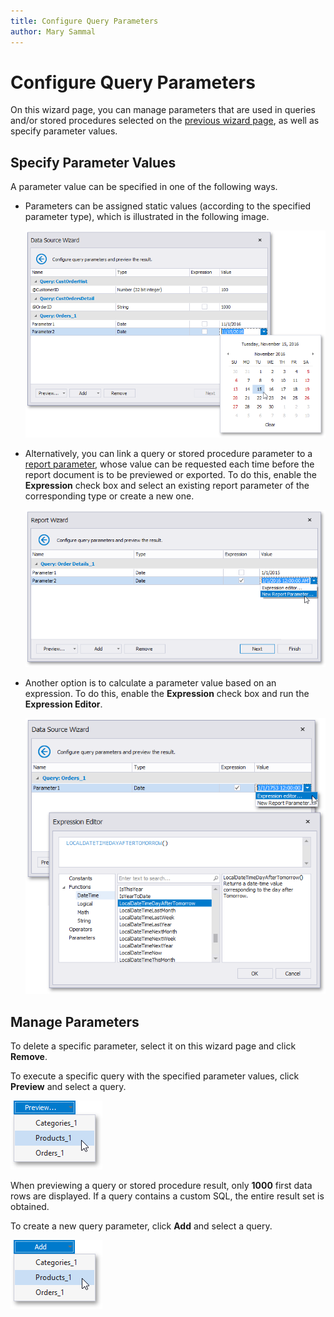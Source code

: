 ```yaml
---
title: Configure Query Parameters
author: Mary Sammal
---
```

# Configure Query Parameters

On this wizard page, you can manage parameters that are used in queries and/or stored procedures selected on the [previous wizard page](create-a-query-or-select-a-stored-procedure.md), as well as specify parameter values.

## <a name="values"></a>Specify Parameter Values

A parameter value can be specified in one of the following ways.
* Parameters can be assigned static values (according to the specified parameter type), which is illustrated in the following image.
	
	![eurd-win-data-source-wizard-multi-query-configure-parameters-static-values-date-time](../../../../../../images/eurd-win-data-source-wizard-multi-query-configure-parameters-static-values-date-time.png)
* Alternatively, you can link a query or stored procedure parameter to a [report parameter](../../../use-report-parameters.md), whose value can be requested each time before the report document is to be previewed or exported. To do this, enable the **Expression** check box and select an existing report parameter of the corresponding type or create a new one.
	
	![eurd-win-report-wizard-page-multi-query-parameters](../../../../../../images/eurd-win-report-wizard-page-multi-query-parameters.png)
* Another option is to calculate a parameter value based on an expression. To do this, enable the **Expression** check box and run the **Expression Editor**.
	
	![eurd-win-data-source-wizard-configure-query-parameters-expression-editor](../../../../../../images/eurd-win-data-source-wizard-configure-query-parameters-expression-editor.png)

## <a name="manage"></a>Manage Parameters
To delete a specific parameter, select it on this wizard page and click **Remove**.

To execute a specific query with the specified parameter values, click **Preview** and select a query.

![eurd-win-data-source-wizard-configure-query-parameters-preview-drop-down-button](../../../../../../images/eurd-win-data-source-wizard-configure-query-parameters-preview-drop-down-button.png)

When previewing a query or stored procedure result, only **1000** first data rows are displayed. If a query contains a custom SQL, the entire result set is obtained.

To create a new query parameter, click **Add** and select a query.

![eurd-win-data-source-wizard-configure-query-parameters-add-drop-down-button](../../../../../../images/eurd-win-data-source-wizard-configure-query-parameters-add-drop-down-button.png)
